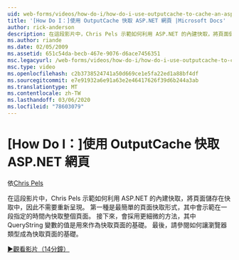 ```yaml
---
uid: web-forms/videos/how-do-i/how-do-i-use-outputcache-to-cache-an-aspnet-page
title: '[How Do I：]使用 OutputCache 快取 ASP.NET 網頁 |Microsoft Docs'
author: rick-anderson
description: 在這段影片中，Chris Pels 示範如何利用 ASP.NET 的內建快取，將頁面儲存在快取中，因此不需要重新呈現。 首先，。
ms.author: riande
ms.date: 02/05/2009
ms.assetid: 651c54da-becb-467e-9076-d6ace7456351
msc.legacyurl: /web-forms/videos/how-do-i/how-do-i-use-outputcache-to-cache-an-aspnet-page
msc.type: video
ms.openlocfilehash: c2b3738524741a50d669ce1e5fa22ed1a88bf4df
ms.sourcegitcommit: e7e91932a6e91a63e2e46417626f39d6b244a3ab
ms.translationtype: MT
ms.contentlocale: zh-TW
ms.lasthandoff: 03/06/2020
ms.locfileid: "78603079"
---
```

# <a name="how-do-i-use-outputcache-to-cache-an-aspnet-page"></a>[How Do I：]使用 OutputCache 快取 ASP.NET 網頁

依[Chris Pels](https://twitter.com/chrispels)

在這段影片中，Chris Pels 示範如何利用 ASP.NET 的內建快取，將頁面儲存在快取中，因此不需要重新呈現。 第一種是最簡單的頁面快取形式，其中會示範在一段指定的時間內快取整個頁面。 接下來，會採用更細微的方法，其中 QueryString 變數的值是用來作為快取頁面的基礎。 最後，請參閱如何讓瀏覽器類型成為快取頁面的基礎。

[&#9654;觀看影片（14分鐘）](https://channel9.msdn.com/Blogs/ASP-NET-Site-Videos/how-do-i-use-outputcache-to-cache-an-aspnet-page)
